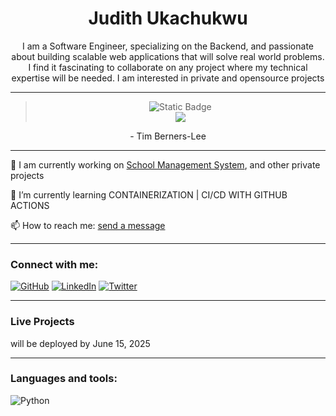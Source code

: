 <div align="center"> 
  <h1>Judith Ukachukwu</h1>
 <p>I am a Software Engineer, specializing on the Backend, and passionate about building scalable web applications that will solve real world problems. I find it fascinating to collaborate on any project where my technical expertise will be needed. I am interested in private and opensource projects</p>  
</div>

------
<div align="center">
<blockquote>
  <p> <img src="https://img.shields.io/badge/The_Web_as_I_envisaged_it%2C_we_have_not_seen_it_yet-blue" alt="Static Badge" /> <br/>
  <img src="https://img.shields.io/badge/The_future_is_still_so_much_bigger_than_the_past-blue"/></p>
</blockquote>
 <p>- Tim Berners-Lee</p>
</div>

------
<div>
  <p>🔭 I am currently working on <a href="https://github.com/Ukasquared/EasyRecord---v1" target="_blank" rel="noopener noreferrer"> School Management System</a>, and other private projects
  <p>🌱 I’m currently learning CONTAINERIZATION | CI/CD WITH GITHUB ACTIONS</p>
  <p>📫 How to reach me: <a href="mailto:ukachukwujudith95@gmail.com">send a message</a> </p>
</div>

------

### Connect with me:
[![GitHub](https://img.icons8.com/?size=100&id=SzgQDfObXUbA&format=png&color=000000)](https://github.com/Ukasquared)
[![LinkedIn](https://img.icons8.com/?size=100&id=118979&format=png&color=000000)](https://linkedin.com/in/judith-ukachukwu)
[![Twitter](https://img.icons8.com/?size=100&id=bG29Ckcdp6YP&format=png&color=000000)](https://twitter.com/judithukachukwu)

--------

### Live Projects
will be deployed by June 15, 2025

------

### Languages and tools:
![Python](https://img.icons8.com/?size=100&id=Rc0Xn5AtE8kX&format=png&color=000000)





<!--
**Ukasquared/Ukasquared** is a ✨ _special_ ✨ repository because its `README.md` (this file) appears on your GitHub profile.

Here are some ideas to get you started:

- 🔭 I’m currently working on ...
- 🌱 I’m currently learning ...
- 👯 I’m looking to collaborate on ...
- 🤔 I’m looking for help with ...
- 💬 Ask me about ...
- 📫 How to reach me: ...
- 😄 Pronouns: ...
- ⚡ Fun fact: ...
-->
